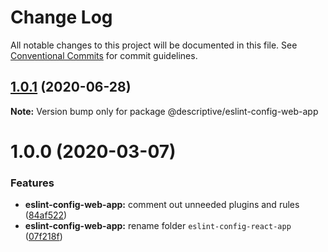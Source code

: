 # Change Log

All notable changes to this project will be documented in this file.
See [Conventional Commits](https://conventionalcommits.org) for commit guidelines.

## [1.0.1](https://github.com/remarkablemark/descriptive/compare/@descriptive/eslint-config-web-app@1.0.0...@descriptive/eslint-config-web-app@1.0.1) (2020-06-28)

**Note:** Version bump only for package @descriptive/eslint-config-web-app





# 1.0.0 (2020-03-07)


### Features

* **eslint-config-web-app:** comment out unneeded plugins and rules ([84af522](https://github.com/remarkablemark/descriptive/commit/84af522167cdced5030526ba96bce3d636ec6161))
* **eslint-config-web-app:** rename folder `eslint-config-react-app` ([07f218f](https://github.com/remarkablemark/descriptive/commit/07f218f0922f1c6db3610ee3d676e842f76632f8))
